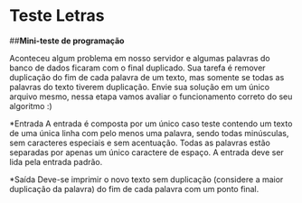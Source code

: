 # Teste Letras
##**Mini-teste de programação**

Aconteceu algum problema em nosso servidor e algumas palavras do banco de dados ficaram
com o final duplicado.
Sua tarefa é remover duplicação do fim de cada palavra de um texto, mas somente se todas as
palavras do texto tiverem duplicação.
Envie sua solução em um único arquivo mesmo, nessa etapa vamos avaliar o funcionamento
correto do seu algoritmo :)

*Entrada
A entrada é composta por um único caso teste contendo um texto de uma única linha com pelo
menos uma palavra, sendo todas minúsculas, sem caracteres especiais e sem acentuação.
Todas as palavras estão separadas por apenas um único caractere de espaço. A entrada deve
ser lida pela entrada padrão.

*Saída
Deve-se imprimir o novo texto sem duplicação (considere a maior duplicação da palavra) do fim
de cada palavra com um ponto final.
